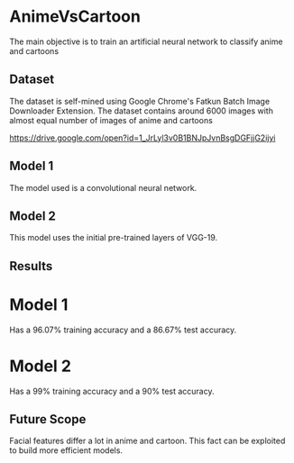 # AnimeVsCartoon

The main objective is to train an artificial neural network to classify anime and cartoons

## Dataset
The dataset is self-mined using Google Chrome's Fatkun Batch Image Downloader Extension.
The dataset contains around 6000 images with almost equal number of images of anime and cartoons

https://drive.google.com/open?id=1_JrLyl3v0B1BNJpJvnBsgDGFjjG2ijyi

## Model 1
The model used is a convolutional neural network.

## Model 2
This model uses the initial pre-trained layers of VGG-19.

## Results
 # Model 1 
  Has a 96.07% training accuracy and a 86.67% test accuracy.
 # Model 2
  Has a 99% training accuracy and a 90% test accuracy.
  
## Future Scope
Facial features differ a lot in anime and cartoon. This fact can be exploited to build more efficient models.
